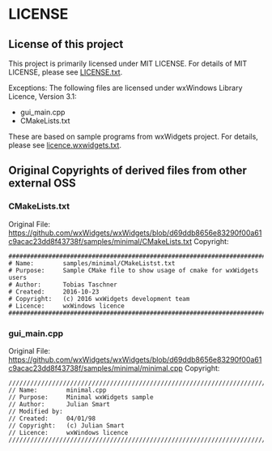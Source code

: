 # LICENSE

## License of this project
This project is primarily licensed under MIT LICENSE.
For details of MIT LICENSE, please see [LICENSE.txt](LICENSE.txt).

Exceptions: The following files are licensed under wxWindows Library Licence, Version 3.1:
* gui_main.cpp
* CMakeLists.txt

These are based on sample programs from wxWidgets project.
For details, please see [licence.wxwidgets.txt](docs/licence.wxwidgets.txt).

## Original Copyrights of derived files from other external OSS

### CMakeLists.txt

Original File: https://github.com/wxWidgets/wxWidgets/blob/d69ddb8656e83290f00a61c9acac23dd8f43738f/samples/minimal/CMakeLists.txt
Copyright:
```plaintext
#############################################################################
# Name:        samples/minimal/CMakeListst.txt
# Purpose:     Sample CMake file to show usage of cmake for wxWidgets users
# Author:      Tobias Taschner
# Created:     2016-10-23
# Copyright:   (c) 2016 wxWidgets development team
# Licence:     wxWindows licence
#############################################################################
```

### gui_main.cpp

Original File: https://github.com/wxWidgets/wxWidgets/blob/d69ddb8656e83290f00a61c9acac23dd8f43738f/samples/minimal/minimal.cpp
Copyright:
```plaintext
/////////////////////////////////////////////////////////////////////////////
// Name:        minimal.cpp
// Purpose:     Minimal wxWidgets sample
// Author:      Julian Smart
// Modified by:
// Created:     04/01/98
// Copyright:   (c) Julian Smart
// Licence:     wxWindows licence
/////////////////////////////////////////////////////////////////////////////
```